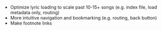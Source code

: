 * Optimize lyric loading to scale past 10-15+ songs (e.g. index file, load metadata only, routing)
* More intuitive navigation and bookmarking (e.g. routing, back button)
* Make footnote links